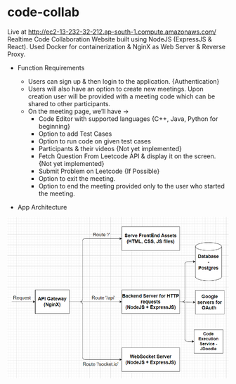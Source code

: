 # code-collab
Live at http://ec2-13-232-32-212.ap-south-1.compute.amazonaws.com/
Realtime Code Collaboration Website built using NodeJS (ExpressJS &amp; React). Used Docker for containerization &amp; NginX as Web Server &amp; Reverse Proxy.

- Function Requirements
  - Users can sign up & then login to the application. {Authentication}
  - Users will also have an option to create new meetings. Upon creation user will be provided with a meeting code which can be shared to other participants.
  - On the meeting page, we’ll have ->
    - Code Editor with supported languages {C++, Java, Python for beginning}
    - Option to add Test Cases
    - Option to run code on given test cases
    - Participants & their videos {Not yet implemented}
    - Fetch Question From Leetcode API & display it on the screen. {Not yet implemented}
    - Submit Problem on Leetcode {If Possible}
    - Option to exit the meeting.
    - Option to end the meeting provided only to the user who started the meeting. 

- App Architecture

![Screenshot](./screenshots/AppArchitecture.PNG)  
